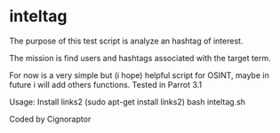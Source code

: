 # inteltag

The purpose of this test script is analyze an hashtag of interest.

The mission is find users and hashtags associated with the target term.

For now is a very simple but (i hope) helpful script for OSINT, maybe in future i will add others functions.
Tested in Parrot 3.1

Usage: Install links2 (sudo apt-get install links2)
bash inteltag.sh

Coded by Cignoraptor
